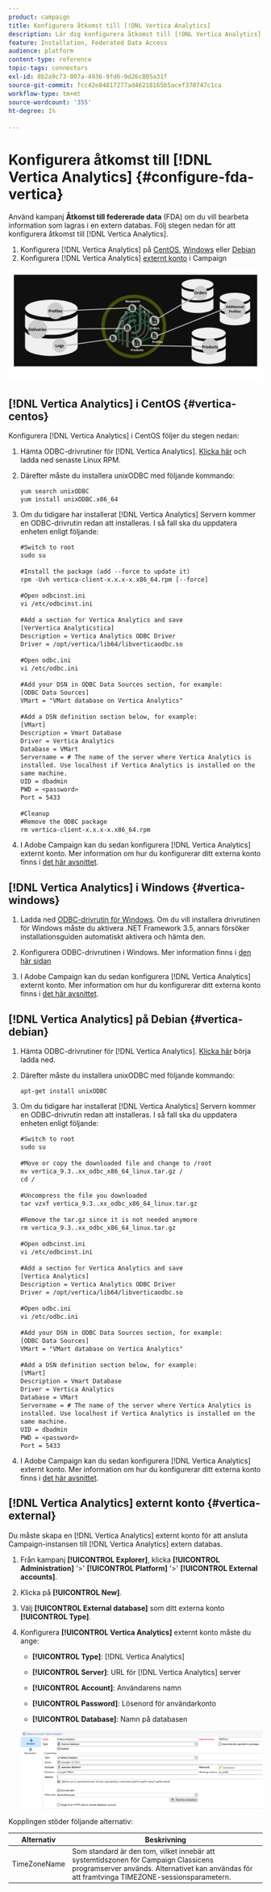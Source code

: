 ```yaml
---
product: campaign
title: Konfigurera åtkomst till [!DNL Vertica Analytics]
description: Lär dig konfigurera åtkomst till [!DNL Vertica Analytics] i FDA
feature: Installation, Federated Data Access
audience: platform
content-type: reference
topic-tags: connectors
exl-id: 8b2a9c73-807a-4936-9fd6-9d26c805a31f
source-git-commit: fcc42e84817277ad46218165b5acef370747c1ca
workflow-type: tm+mt
source-wordcount: '355'
ht-degree: 1%

---
```


# Konfigurera åtkomst till [!DNL Vertica Analytics] {#configure-fda-vertica}



Använd kampanj **Åtkomst till federerade data** (FDA) om du vill bearbeta information som lagras i en extern databas. Följ stegen nedan för att konfigurera åtkomst till [!DNL Vertica Analytics].

1. Konfigurera [!DNL Vertica Analytics] på [CentOS](#vertica-centos), [Windows](#vertica-windows) eller [Debian](#vertica-debian)
1. Konfigurera [!DNL Vertica Analytics] [externt konto](#vertica-external) i Campaign

![](assets/snowflake_3.png)

## [!DNL Vertica Analytics] i CentOS {#vertica-centos}

Konfigurera [!DNL Vertica Analytics] i CentOS följer du stegen nedan:

1. Hämta ODBC-drivrutiner för [!DNL Vertica Analytics]. [Klicka här](https://www.vertica.com/download/vertica/client-drivers/) och ladda ned senaste Linux RPM.

1. Därefter måste du installera unixODBC med följande kommando:

   ```
   yum search unixODBC
   yum install unixODBC.x86_64
   ```

1. Om du tidigare har installerat [!DNL Vertica Analytics] Servern kommer en ODBC-drivrutin redan att installeras. I så fall ska du uppdatera enheten enligt följande:

   ```
   #Switch to root
   sudo su
   
   #Install the package (add --force to update it)
   rpm -Uvh vertica-client-x.x.x-x.x86_64.rpm [--force]
   
   #Open odbcinst.ini
   vi /etc/odbcinst.ini
   
   #Add a section for Vertica Analytics and save
   [VerVertica Analyticstica]
   Description = Vertica Analytics ODBC Driver
   Driver = /opt/vertica/lib64/libverticaodbc.so
   
   #Open odbc.ini
   vi /etc/odbc.ini
   
   #Add your DSN in ODBC Data Sources section, for example:
   [ODBC Data Sources]
   VMart = "VMart database on Vertica Analytics"
   
   #Add a DSN definition section below, for example:
   [VMart]
   Description = Vmart Database
   Driver = Vertica Analytics
   Database = VMart
   Servername = # The name of the server where Vertica Analytics is installed. Use localhost if Vertica Analytics is installed on the same machine.
   UID = dbadmin
   PWD = <password>
   Port = 5433
   
   #Cleanup
   #Remove the ODBC package
   rm vertica-client-x.x.x-x.x86_64.rpm
   ```

1. I Adobe Campaign kan du sedan konfigurera [!DNL Vertica Analytics] externt konto. Mer information om hur du konfigurerar ditt externa konto finns i [det här avsnittet](#vertica-external).

## [!DNL Vertica Analytics] i Windows {#vertica-windows}

1. Ladda ned [ODBC-drivrutin för Windows](https://www.vertica.com/download/vertica/client-drivers/). Om du vill installera drivrutinen för Windows måste du aktivera .NET Framework 3.5, annars försöker installationsguiden automatiskt aktivera och hämta den.

1. Konfigurera ODBC-drivrutinen i Windows. Mer information finns i [den här sidan](https://www.vertica.com/docs/9.2.x/HTML/Content/Authoring/ConnectingToVertica/ClientODBC/SettingUpADSN.htm)

1. I Adobe Campaign kan du sedan konfigurera [!DNL Vertica Analytics] externt konto. Mer information om hur du konfigurerar ditt externa konto finns i [det här avsnittet](#vertical-external).

## [!DNL Vertica Analytics] på Debian {#vertica-debian}

1. Hämta ODBC-drivrutiner för [!DNL Vertica Analytics]. [Klicka här](https://sfc-repo.snowflakecomputing.com/odbc/linux/latest/index.html) börja ladda ned.

1. Därefter måste du installera unixODBC med följande kommando:

   ```
   apt-get install unixODBC
   ```

1. Om du tidigare har installerat [!DNL Vertica Analytics] Servern kommer en ODBC-drivrutin redan att installeras. I så fall ska du uppdatera enheten enligt följande:

   ```
   #Switch to root
   sudo su
   
   #Move or copy the downloaded file and change to /root
   mv vertica_9.3..xx_odbc_x86_64_linux.tar.gz /
   cd /
   
   #Uncompress the file you downloaded
   tar vzxf vertica_9.3..xx_odbc_x86_64_linux.tar.gz
   
   #Remove the tar.gz since it is not needed anymore
   rm vertica_9.3..xx_odbc_x86_64_linux.tar.gz
   
   #Open odbcinst.ini
   vi /etc/odbcinst.ini
   
   #Add a section for Vertica Analytics and save
   [Vertica Analytics]
   Description = Vertica Analytics ODBC Driver
   Driver = /opt/vertica/lib64/libverticaodbc.so
   
   #Open odbc.ini
   vi /etc/odbc.ini
   
   #Add your DSN in ODBC Data Sources section, for example:
   [ODBC Data Sources]
   VMart = "VMart database on Vertica Analytics"
   
   #Add a DSN definition section below, for example:
   [VMart]
   Description = Vmart Database
   Driver = Vertica Analytics
   Database = VMart
   Servername = # The name of the server where Vertica Analytics is installed. Use localhost if Vertica Analytics is installed on the same machine.
   UID = dbadmin
   PWD = <password>
   Port = 5433
   ```

1. I Adobe Campaign kan du sedan konfigurera [!DNL Vertica Analytics] externt konto. Mer information om hur du konfigurerar ditt externa konto finns i [det här avsnittet](#vertica-external).

## [!DNL Vertica Analytics] externt konto {#vertica-external}

Du måste skapa en [!DNL Vertica Analytics] externt konto för att ansluta Campaign-instansen till [!DNL Vertica Analytics] extern databas.

1. Från kampanj **[!UICONTROL Explorer]**, klicka **[!UICONTROL Administration]** &#39;>&#39; **[!UICONTROL Platform]** &#39;>&#39; **[!UICONTROL External accounts]**.

1. Klicka på **[!UICONTROL New]**.

1. Välj **[!UICONTROL External database]** som ditt externa konto **[!UICONTROL Type]**.

1. Konfigurera **[!UICONTROL Vertica Analytics]** externt konto måste du ange:

   * **[!UICONTROL Type]**: [!DNL Vertica Analytics]

   * **[!UICONTROL Server]**: URL för [!DNL Vertica Analytics] server

   * **[!UICONTROL Account]**: Användarens namn

   * **[!UICONTROL Password]**: Lösenord för användarkonto

   * **[!UICONTROL Database]**: Namn på databasen

   ![](assets/vertica.png)

Kopplingen stöder följande alternativ:

| Alternativ | Beskrivning |
|---|---|
| TimeZoneName | Som standard är den tom, vilket innebär att systemtidszonen för Campaign Classicens programserver används. Alternativet kan användas för att framtvinga TIMEZONE-sessionsparametern. |

